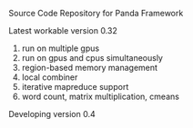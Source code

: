 Source Code Repository for Panda Framework


Latest workable version 0.32

  1) run on multiple gpus
  2) run on gpus and cpus simultaneously
  3) region-based memory management
  4) local combiner
  5) iterative mapreduce support
  6) word count, matrix multiplication, cmeans


Developing version 0.4
